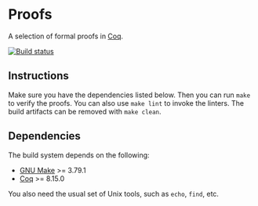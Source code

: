 # Proofs

A selection of formal proofs in [Coq](https://coq.inria.fr/).

[![Build status](https://github.com/stepchowfun/proofs/workflows/Continuous%20integration/badge.svg?branch=main)](https://github.com/stepchowfun/proofs/actions?query=branch%3Amain)

## Instructions

Make sure you have the dependencies listed below. Then you can run `make` to verify the proofs. You can also use `make lint` to invoke the linters. The build artifacts can be removed with `make clean`.

## Dependencies

The build system depends on the following:

- [GNU Make](https://www.gnu.org/software/make/) >= 3.79.1
- [Coq](https://coq.inria.fr/) >= 8.15.0

You also need the usual set of Unix tools, such as `echo`, `find`, etc.
